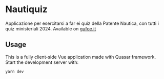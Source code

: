 # Nautiquiz

Applicazione per esercitarsi a far ei quiz della Patente Nautica, con tutti i quiz ministeriali 2024. Available on [gufoe.it](https://nautiquiz.gufoe.it/)

## Usage

This is a fully client-side Vue application made with Quasar framework.
Start the development server with:

```bash
yarn dev
```
